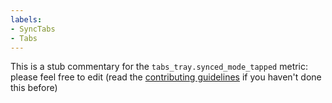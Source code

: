 ```yaml
---
labels:
- SyncTabs
- Tabs
---
```

This is a stub commentary for the `tabs_tray.synced_mode_tapped` metric: please feel free to edit (read the
[contributing guidelines](https://github.com/mozilla/glean-annotations/blob/main/CONTRIBUTING.md)
if you haven't done this before)
